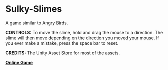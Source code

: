 # Sulky-Slimes
A game similar to Angry Birds.

**CONTROLS:**
To move the slime, hold and drag the mouse to a direction. The slime will then move depending on the direction you moved your mouse. If you ever make a mistake, press the space bar to reset.

**CREDITS:**
The Unity Asset Store for most of the assets.

**[Online Game](https://jthecoder12.github.io/Sulky-Slimes)**
